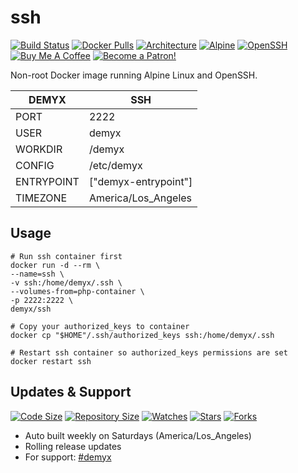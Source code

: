 # ssh
[![Build Status](https://img.shields.io/travis/demyxco/ssh?style=flat)](https://travis-ci.org/demyxco/ssh)
[![Docker Pulls](https://img.shields.io/docker/pulls/demyx/ssh?style=flat&color=blue)](https://hub.docker.com/r/demyx/ssh)
[![Architecture](https://img.shields.io/badge/linux-amd64-important?style=flat&color=blue)](https://hub.docker.com/r/demyx/ssh)
[![Alpine](https://img.shields.io/badge/alpine-3.13.5-informational?style=flat&color=blue)](https://hub.docker.com/r/demyx/ssh)
[![OpenSSH](https://img.shields.io/badge/openssh-8.4p1-informational?style=flat&color=blue)](https://hub.docker.com/r/demyx/ssh)
[![Buy Me A Coffee](https://img.shields.io/badge/buy_me_coffee-$5-informational?style=flat&color=blue)](https://www.buymeacoffee.com/VXqkQK5tb)
[![Become a Patron!](https://img.shields.io/badge/become%20a%20patron-$5-informational?style=flat&color=blue)](https://www.patreon.com/bePatron?u=23406156)

Non-root Docker image running Alpine Linux and OpenSSH.

DEMYX | SSH
--- | ---
PORT | 2222
USER | demyx
WORKDIR | /demyx
CONFIG | /etc/demyx
ENTRYPOINT | ["demyx-entrypoint"]
TIMEZONE | America/Los_Angeles

## Usage
```
# Run ssh container first
docker run -d --rm \
--name=ssh \
-v ssh:/home/demyx/.ssh \
--volumes-from=php-container \
-p 2222:2222 \
demyx/ssh

# Copy your authorized_keys to container
docker cp "$HOME"/.ssh/authorized_keys ssh:/home/demyx/.ssh

# Restart ssh container so authorized_keys permissions are set
docker restart ssh
```

## Updates & Support
[![Code Size](https://img.shields.io/github/languages/code-size/demyxco/ssh?style=flat&color=blue)](https://github.com/demyxco/ssh)
[![Repository Size](https://img.shields.io/github/repo-size/demyxco/ssh?style=flat&color=blue)](https://github.com/demyxco/ssh)
[![Watches](https://img.shields.io/github/watchers/demyxco/ssh?style=flat&color=blue)](https://github.com/demyxco/ssh)
[![Stars](https://img.shields.io/github/stars/demyxco/ssh?style=flat&color=blue)](https://github.com/demyxco/ssh)
[![Forks](https://img.shields.io/github/forks/demyxco/ssh?style=flat&color=blue)](https://github.com/demyxco/ssh)

* Auto built weekly on Saturdays (America/Los_Angeles)
* Rolling release updates
* For support: [#demyx](https://webchat.freenode.net/?channel=#demyx)
